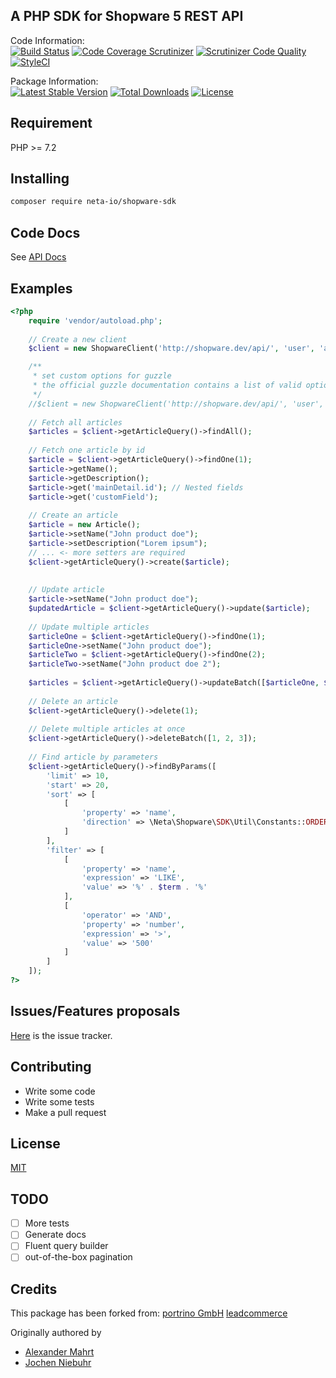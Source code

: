 A PHP SDK for Shopware 5 REST API
-----------------

Code Information:  
[![Build Status](https://travis-ci.org/neta-io/shopware-sdk.png?branch=master)](https://travis-ci.org/neta-io/shopware-sdk)
[![Code Coverage Scrutinizer](https://scrutinizer-ci.com/g/neta-io/shopware-sdk/badges/coverage.png?b=master)](https://scrutinizer-ci.com/g/neta-io/shopware-sdk/?branch=master)
[![Scrutinizer Code Quality](https://scrutinizer-ci.com/g/neta-io/shopware-sdk/badges/quality-score.png?b=master)](https://scrutinizer-ci.com/g/neta-io/shopware-sdk/?branch=master)
[![StyleCI](https://styleci.io/repos/147497159/shield)](https://styleci.io/repos/147497159)

Package Information:  
[![Latest Stable Version](https://poser.pugx.org/neta-io/shopware-sdk/v/stable)](https://packagist.org/packages/neta-io/shopware-sdk)
[![Total Downloads](https://poser.pugx.org/neta-io/shopware-sdk/downloads)](https://packagist.org/packages/neta-io/shopware-sdk)
[![License](https://poser.pugx.org/neta-io/shopware-sdk/license)](https://packagist.org/packages/neta-io/shopware-sdk)

## Requirement
PHP >= 7.2

## Installing

```bash
composer require neta-io/shopware-sdk
```

## Code Docs
See [API Docs](http://neta-io.github.io/shopware-sdk/)

## Examples
```php
<?php
    require 'vendor/autoload.php';
    
    // Create a new client
    $client = new ShopwareClient('http://shopware.dev/api/', 'user', 'api_key');

    /**
     * set custom options for guzzle
     * the official guzzle documentation contains a list of valid options (http://docs.guzzlephp.org/en/latest/request-options.html) 
     */  
    //$client = new ShopwareClient('http://shopware.dev/api/', 'user', 'api_key', ['cert' => ['/path/server.pem']]);
    
    // Fetch all articles
    $articles = $client->getArticleQuery()->findAll();
    
    // Fetch one article by id
    $article = $client->getArticleQuery()->findOne(1);
    $article->getName();
    $article->getDescription();
    $article->get('mainDetail.id'); // Nested fields
    $article->get('customField');
    
    // Create an article
    $article = new Article();
    $article->setName("John product doe");
    $article->setDescription("Lorem ipsum");
    // ... <- more setters are required
    $client->getArticleQuery()->create($article);
   
    
    // Update article
    $article->setName("John product doe");
    $updatedArticle = $client->getArticleQuery()->update($article);
    
    // Update multiple articles
    $articleOne = $client->getArticleQuery()->findOne(1);
    $articleOne->setName("John product doe");
    $articleTwo = $client->getArticleQuery()->findOne(2);
    $articleTwo->setName("John product doe 2");
        
    $articles = $client->getArticleQuery()->updateBatch([$articleOne, $articleTwo]);
    
    // Delete an article
    $client->getArticleQuery()->delete(1);
    
    // Delete multiple articles at once
    $client->getArticleQuery()->deleteBatch([1, 2, 3]);
    
    // Find article by parameters
    $client->getArticleQuery()->findByParams([
        'limit' => 10,
        'start' => 20,
        'sort' => [
            [
                'property' => 'name',
                'direction' => \Neta\Shopware\SDK\Util\Constants::ORDER_ASC
            ]
        ],
        'filter' => [
            [
                'property' => 'name',
                'expression' => 'LIKE',
                'value' => '%' . $term . '%'
            ],
            [
                'operator' => 'AND',
                'property' => 'number',
                'expression' => '>',
                'value' => '500'
            ]
        ]
    ]);
?>
```

## Issues/Features proposals

[Here](https://github.com/neta-io/shopware-sdk/issues) is the issue tracker.

## Contributing
* Write some code
* Write some tests
* Make a pull request

## License

[MIT](LICENSE)

## TODO
- [ ] More tests
- [ ] Generate docs
- [ ] Fluent query builder
- [ ] out-of-the-box pagination

## Credits

This package has been forked from:
[portrino GmbH](https://github.com/portrino/shopware-sdk) 
[leadcommerce](https://github.com/LeadCommerceDE/shopware-sdk) 

Originally authored by 
- [Alexander Mahrt](https://github.com/cyruxx)
- [Jochen Niebuhr](https://github.com/jniebuhr)
